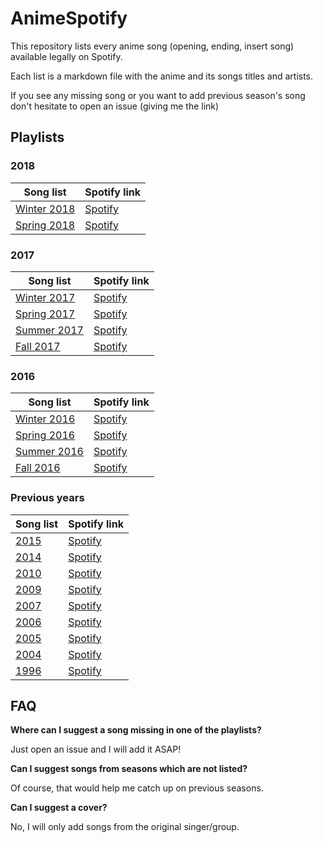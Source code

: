 # AnimeSpotify

This repository lists every anime song (opening, ending, insert song) available legally on Spotify. 

Each list is a markdown file with the anime and its songs titles and artists.

If you see any missing song or you want to add previous season's song don't hesitate to open an issue (giving me the link)

## Playlists

### 2018
| Song list  | Spotify link |
| ---------- | ------------ |
| [Winter 2018](2018/01-winter-2018.md) | [Spotify](https://sptfy.com/1702) |
| [Spring 2018](2018/02-spring-2018.md) | [Spotify](https://sptfy.com/1703) |

### 2017
| Song list  | Spotify link |
| ---------- | ------------ |
| [Winter 2017](2017/01-winter-2017.md) | [Spotify](https://sptfy.com/1X1M) | 
| [Spring 2017](2017/02-spring-2017.md) | [Spotify](https://sptfy.com/1x0T) | 
| [Summer 2017](2017/03-summer-2017.md) | [Spotify](https://sptfy.com/1700) | 
| [Fall 2017](2017/04-fall-2017.md) | [Spotify](https://sptfy.com/1701) | 

### 2016

| Song list  | Spotify link |
| ---------- | ------------ |
| [Winter 2016](2016/01-winter-2016.md)  | [Spotify](https://open.spotify.com/user/fz230568w0ccmom2dg3zvxq1h/playlist/5BitUwdvLSUkao8ebAccer?si=-9Z_7J6gSd2umTeC4oVE1g) |
| [Spring 2016](2016/02-spring-2016.md)  | [Spotify](https://open.spotify.com/user/fz230568w0ccmom2dg3zvxq1h/playlist/0f3DlkFQ3xYT6gf1sQnMH0?si=sqly1d9xQL22BtSW0QNQfA) |
| [Summer 2016](2016/03-summer-2016.md)  | [Spotify](https://sptfy.com/1x0q) |
| [Fall 2016](2016/04-fall-2016.md) | [Spotify](https://sptfy.com/2n2F) |

### Previous years

| Song list  | Spotify link |
| ---------- | ------------ |
| [2015](2015/2015.md)  | [Spotify](https://open.spotify.com/user/fz230568w0ccmom2dg3zvxq1h/playlist/6P8tZuYo14YFOIDBEF1cgC?si=cD-kMPExRDyO4gKy3f-X9w) |
| [2014](2014/2014.md)  | [Spotify](https://sptfy.com/174O) |
| [2010](2010/2010.md)  | [Spotify](https://open.spotify.com/user/fz230568w0ccmom2dg3zvxq1h/playlist/3lWKoqSb4yyj6xYeDoyAUn?si=PQxVvgDDTKazaWyLArcmxQ) |
| [2009](2009/2009.md)  | [Spotify](https://open.spotify.com/user/fz230568w0ccmom2dg3zvxq1h/playlist/5AKRPdH6o47d268v7KAlAO?si=NE1hKcczTmuptSpHcFbIaw) |
| [2007](2007/2007.md)  | [Spotify](https://open.spotify.com/user/fz230568w0ccmom2dg3zvxq1h/playlist/40NmtYQuqz21GlFOCBGnhR?si=ESAvRfjGTwuYCL-TreR1Cg) |
| [2006](2006/2006.md)  | [Spotify](https://sptfy.com/174N) |
| [2005](2005/2005.md)  | [Spotify](https://sptfy.com/174M) |
| [2004](2004/2004.md)  | [Spotify](https://open.spotify.com/user/fz230568w0ccmom2dg3zvxq1h/playlist/1IgTDKX3WqZFJavret9PRD?si=omQ5Csp9Sj6ZrQEAFMvIjA) |
| [1996](1996/1996.md)  | [Spotify](https://open.spotify.com/user/fz230568w0ccmom2dg3zvxq1h/playlist/43FpZxAFWLRryrq6ACnu7d?si=1gjWHCqYQvGLUdmvy5n_hQ) |


## FAQ 

**Where can I suggest a song missing in one of the playlists?**

Just open an issue and I will add it ASAP!

**Can I suggest songs from seasons which are not listed?**

Of course, that would help me catch up on previous seasons.

**Can I suggest a cover?**

No, I will only add songs from the original singer/group.